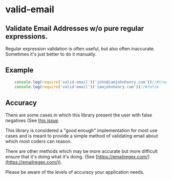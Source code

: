 # valid-email

## Validate Email Addresses w/o pure regular expressions.
Regular expression validation is often useful, but also often inaccurate.
Sometimes it's just better to do it manually.

## Example

```javascript
    console.log(require('valid-email')('john@iamjohnhenry.com'))//#true
    console.log(require('valid-email')('iamjohnhenry.com'))//#false
```

## Accuracy

There are some cases in which this library present the user with false negatives (See [this issue](https://github.com/johnhenry/valid-email/issues/1). 

This library is considered a "good enough" implementation for most use cases and is meant to provide a simple method of validating email about which most coders can reason. 

There are other methods which may be more accurate but more difficult ensure that it's doing what it's doing. (See [https://emailregex.com/](https://emailregex.com/)). 

Please be aware of the levels of accuracy your application needs.

